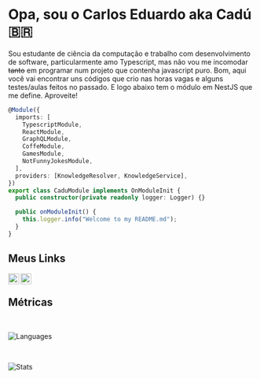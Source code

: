 # Opa, sou o Carlos Eduardo aka Cadú 🇧🇷

Sou estudante de ciência da computação e trabalho com desenvolvimento de software, particularmente amo Typescript, mas não vou me incomodar ~~tanto~~ em programar num projeto que contenha javascript puro. Bom, aqui você vai encontrar uns códigos que crio nas horas vagas e alguns testes/aulas feitos no passado. E logo abaixo tem o módulo em NestJS que me define. Aproveite!

```ts
@Module({
  imports: [
    TypescriptModule,
    ReactModule,
    GraphQLModule,
    CoffeModule,
    GamesModule,
    NotFunnyJokesModule,
  ],
  providers: [KnowledgeResolver, KnowledgeService],
})
export class CaduModule implements OnModuleInit {
  public constructor(private readonly logger: Logger) {}

  public onModuleInit() {
    this.logger.info("Welcome to my README.md");
  }
}
```

## Meus Links

[<img align="left" alt="ceopaludetto | LinkedIn" width="22px" src="https://image.flaticon.com/icons/png/512/174/174857.png" />][linkedin]

[<img align="left" alt="ceopaludetto | Twitter" width="22px" src="https://image.flaticon.com/icons/png/512/733/733579.png" />][twitter]

[twitter]: https://twitter.com/soreduard
[linkedin]: https://linkedin.com/in/ceopaludetto/

<br/>

## Métricas

<br/>

![Languages](https://github-readme-stats.vercel.app/api/top-langs/?username=ceopaludetto&layout=compact&theme=dracula&custom_title=Linguagens%20Mais%20Usadas)

<br/>

![Stats](https://github-readme-stats.vercel.app/api?username=ceopaludetto&show_icons=true&count_private=true&theme=dracula&include_all_commits=true&custom_title=Minhas%20Estatísticas&locale=pt-br)
